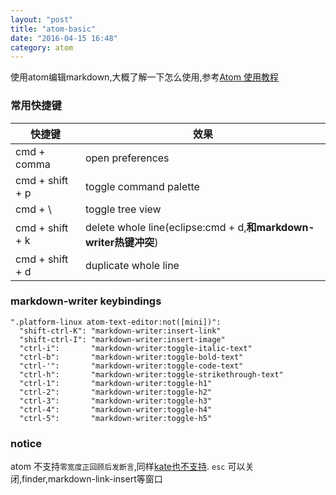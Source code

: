 ```yaml
---
layout: "post"
title: "atom-basic"
date: "2016-04-15 16:48"
category: atom
---
```

使用atom编辑markdown,大概了解一下怎么使用,参考[Atom 使用教程][1]
### 常用快捷键

快捷键          | 效果
----------------|-----------------------------------------------------------------
cmd + comma     | open preferences
cmd + shift + p | toggle command palette
cmd + \         | toggle tree view
cmd + shift + k | delete whole line(eclipse:cmd + d,**和markdown-writer热键冲突**)
cmd + shift + d | duplicate whole line

<!--more-->

### markdown-writer keybindings
```
".platform-linux atom-text-editor:not([mini])":
  "shift-ctrl-K": "markdown-writer:insert-link"
  "shift-ctrl-I": "markdown-writer:insert-image"
  "ctrl-i":       "markdown-writer:toggle-italic-text"
  "ctrl-b":       "markdown-writer:toggle-bold-text"
  "ctrl-'":       "markdown-writer:toggle-code-text"
  "ctrl-h":       "markdown-writer:toggle-strikethrough-text"
  "ctrl-1":       "markdown-writer:toggle-h1"
  "ctrl-2":       "markdown-writer:toggle-h2"
  "ctrl-3":       "markdown-writer:toggle-h3"
  "ctrl-4":       "markdown-writer:toggle-h4"
  "ctrl-5":       "markdown-writer:toggle-h5"
```

### notice
atom 不支持`零宽度正回顾后发断言`,同样[kate也不支持][2].
`esc` 可以关闭,finder,markdown-link-insert等窗口

[1]:http://wiki.jikexueyuan.com/project/atom/split-screen-operation.html
[2]:https://www.kate-editor.org/doc/kate-part-find-replace.html
